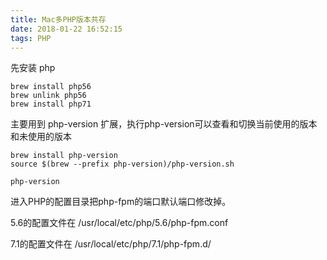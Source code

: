 ```yaml
---
title: Mac多PHP版本共存
date: 2018-01-22 16:52:15
tags: PHP
---
```


先安装 php

```shell
brew install php56
brew unlink php56
brew install php71
```

主要用到 php-version 扩展，执行php-version可以查看和切换当前使用的版本和未使用的版本

```shell
brew install php-version
source $(brew --prefix php-version)/php-version.sh

php-version
```

进入PHP的配置目录把php-fpm的端口默认端口修改掉。

5.6的配置文件在 /usr/local/etc/php/5.6/php-fpm.conf

7.1的配置文件在 /usr/local/etc/php/7.1/php-fpm.d/

